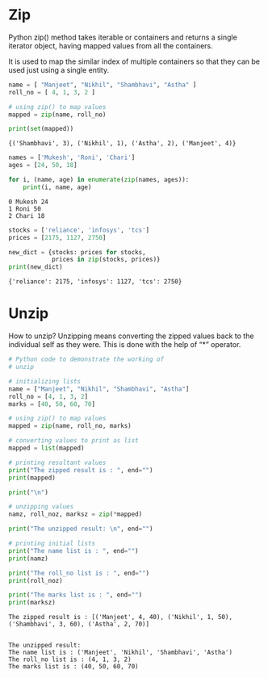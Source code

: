 # Zip
Python zip() method takes iterable or containers and returns a single iterator object, having mapped values from all the containers.

It is used to map the similar index of multiple containers so that they can be used just using a single entity.

``` py
name = [ "Manjeet", "Nikhil", "Shambhavi", "Astha" ]
roll_no = [ 4, 1, 3, 2 ]

# using zip() to map values
mapped = zip(name, roll_no)

print(set(mapped))
```
```
{('Shambhavi', 3), ('Nikhil', 1), ('Astha', 2), ('Manjeet', 4)}

```
``` py
names = ['Mukesh', 'Roni', 'Chari']
ages = [24, 50, 18]

for i, (name, age) in enumerate(zip(names, ages)):
	print(i, name, age)

```

```
0 Mukesh 24
1 Roni 50
2 Chari 18
```

``` py
stocks = ['reliance', 'infosys', 'tcs']
prices = [2175, 1127, 2750]

new_dict = {stocks: prices for stocks,
			prices in zip(stocks, prices)}
print(new_dict)

```
```
{'reliance': 2175, 'infosys': 1127, 'tcs': 2750}

```
# Unzip

How to unzip? 
Unzipping means converting the zipped values back to the individual self as they were. This is done with the help of “*” operator.

``` py
# Python code to demonstrate the working of
# unzip

# initializing lists
name = ["Manjeet", "Nikhil", "Shambhavi", "Astha"]
roll_no = [4, 1, 3, 2]
marks = [40, 50, 60, 70]

# using zip() to map values
mapped = zip(name, roll_no, marks)

# converting values to print as list
mapped = list(mapped)

# printing resultant values
print("The zipped result is : ", end="")
print(mapped)

print("\n")

# unzipping values
namz, roll_noz, marksz = zip(*mapped)

print("The unzipped result: \n", end="")

# printing initial lists
print("The name list is : ", end="")
print(namz)

print("The roll_no list is : ", end="")
print(roll_noz)

print("The marks list is : ", end="")
print(marksz)
```

```
The zipped result is : [('Manjeet', 4, 40), ('Nikhil', 1, 50), ('Shambhavi', 3, 60), ('Astha', 2, 70)]


The unzipped result: 
The name list is : ('Manjeet', 'Nikhil', 'Shambhavi', 'Astha')
The roll_no list is : (4, 1, 3, 2)
The marks list is : (40, 50, 60, 70)
```
